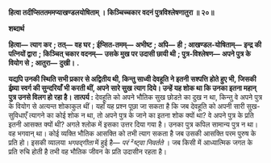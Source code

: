 **हित्वा तदीप्सिततममप्याखण्डलयोषिताम् ।** **किञ्चिच्चकार वदनं पुत्रविश्लेषणातुरा ॥ २०॥** 

**शब्दार्थ** 

**हित्वा—** **त्याग कर** **; तत्—** **वह घर** **; ईप्सित-तमम्—** **अभीष्ट** **; अपि—** **ही** **; आखण्डल-योषिताम्—** **इन्द्र की पत्नियों द्वारा** **;** **किञ्चित् चकार वदनम्—** **उसके मुख पर उदासी छायी थी** **; पुत्र-विश्लेषण—** **अपने पुत्र के वियोग से** **; आतुरा—** **दुखी।** **.** 

**यद्यपि उनकी स्थिति सभी प्रकार से अद्वितीय थी, किन्तु साध्वी देवहूति ने इतनी** **सश्पत्ति होते हुए भी, जिसकी ईष्र्या स्वर्ग की सुन्दरियाँ भी करती थीं, अपने सारे सुख** **त्याग दिये। उन्हें यह शोक था कि उनका इतना महान् पुत्र उनसे विलग हो रहा है।** **तात्पर्य :** देवहूति को अपने भौतिक सुख छोडऩे का दुख न था, किन्तु वे अपने पुत्र के वियोग से अत्यन्त शोकाकुल थीं। यहाँ यह प्रश्न पूछा जा सकता है कि जब देवहूति को अपनी सारी सुख-सुविधाएँ त्यागने का कोई शोक न था, तो अपने पुत्र के जाने का इतना शोक क्यों था? वे अपने पुत्र के प्रति इतनी आसक्त क्यों थी? अगले श्लोक में इसका उत्तर दिया गया है। उनका पुत्र कपिल सामान्य पुत्र न था। वह भगवान् था। कोई व्यक्ति भौतिक आसक्ति को तभी त्याग सकता है जब उसकी आसक्ति परम पुरुष के प्रति हो। इसकी व्यालया *भगवद्गीता* में हुई है— *परं ²ष्ट्वा निवर्तते* । जब किसी में आध्यात्मिक जगत के प्रति रुचि होती है तभी वह भौतिक जीवन के प्रति उदासीन रहता है।  